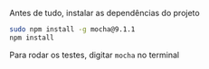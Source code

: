 Antes de tudo, instalar as dependências do projeto

~~~bash
sudo npm install -g mocha@9.1.1
npm install
~~~

Para rodar os testes, digitar `mocha` no terminal